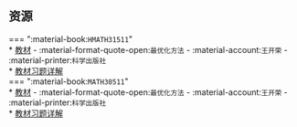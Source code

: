 ## 资源  
=== ":material-book:`HMATH31511`"  
    * [教材](https://api.ecylt.top/v1/lanzou_link?url=https://cqu-openlib.lanzout.com/iXZnH276njzi&type=down) - :material-format-quote-open:`最优化方法` - :material-account:`王开荣` - :material-printer:`科学出版社`  
        * [教材习题详解](https://api.ecylt.top/v1/lanzou_link?url=https://cqu-openlib.lanzout.com/iHPhW276nk1a&type=down)  
=== ":material-book:`MATH30511`"  
    * [教材](https://api.ecylt.top/v1/lanzou_link?url=https://cqu-openlib.lanzout.com/iXZnH276njzi&type=down) - :material-format-quote-open:`最优化方法` - :material-account:`王开荣` - :material-printer:`科学出版社`  
        * [教材习题详解](https://api.ecylt.top/v1/lanzou_link?url=https://cqu-openlib.lanzout.com/iHPhW276nk1a&type=down)  